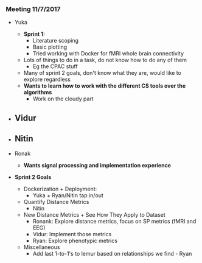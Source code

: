### Meeting 11/7/2017

- Yuka
  - **Sprint 1:**
    - Literature scoping
    - Basic plotting
    - Tried working with Docker for fMRI whole brain connectivity
  - Lots of things to do in a task, do not know how to do any of them
    - Eg the CPAC stuff
  - Many of sprint 2 goals, don't know what they are, would like to explore regardless
  - **Wants to learn how to work with the different CS tools over the algorithms**
    - Work on the cloudy part
    
- Vidur
  - 
  
- Nitin
  -
  
- Ronak
  - **Wants signal processing and implementation experience**
  
  
- **Sprint 2 Goals**
  - Dockerization + Deployment:
    - Yuka + Ryan/Nitin tap in/out
  - Quantify Distance Metrics
    - Nitin
  - New Distance Metrics + See How They Apply to Dataset
    - Ronank: Explore distance metrics, focus on SP metrics (fMRI and EEG)
    - Vidur: Implement those metrics
    - Ryan: Explore phenotypic metrics
  - Miscellaneous
    - Add last 1-to-1's to lemur based on relationships we find - Ryan
